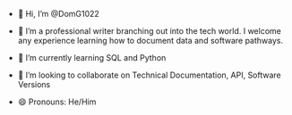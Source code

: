 - 👋 Hi, I’m @DomG1022
- 👀 I’m a professional writer branching out into the tech world. I welcome any experience learning how to document data and software pathways. 
- 🌱 I’m currently learning SQL and Python
- 💞️ I’m looking to collaborate on Technical Documentation, API, Software Versions

- 😄 Pronouns: He/Him


<!---
DomG1022/DomG1022 is a ✨ special ✨ repository because its `README.md` (this file) appears on your GitHub profile.
You can click the Preview link to take a look at your changes.
--->
